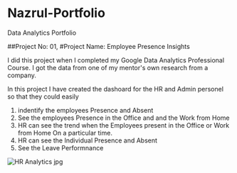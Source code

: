 # Nazrul-Portfolio
Data Analytics Portfolio


##Project No: 01,
#Project Name: Employee Presence Insights

I did this project when I completed my Google Data Analytics Professional Course. 
I got the data from one of my mentor's own research from a company. 

In this project I have created the dashoard for the HR and Admin personel so that they could easily 
1) indentify the employees Presence and Absent
2) See the employees Presence in the Office and and the Work from Home 
3) HR can see the trend when the Employees present in the Office or Work from Home On a particular time. 
4) HR can see the Individual Presence and Absent
5) See the Leave Performnance 

![HR Analytics jpg](https://user-images.githubusercontent.com/75695509/211308035-245e4635-ad53-45f9-9572-0cfcf0e1c7f4.png)



